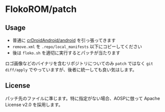 # FlokoROM/patch

## Usage

- 普通に [crDroidAndroid/android](https://github.com/crdroidandroid/android/tree/13.0) を引っ張ってきます
- `remove.xml` を `.repo/local_manifests` 以下にコピーしてください
- 後は `floko.sh` を適切に実行するとパッチが当たります

ロゴ画像などのバイナリを含むリポジトリについてのみ `patch` ではなく `git diff/apply` でやっていますが、後者に統一しても良い気はします。

## License

パッチ先のファイルに準じます。特に指定がない場合、AOSPに倣って Apache License v2.0 を採用します。

